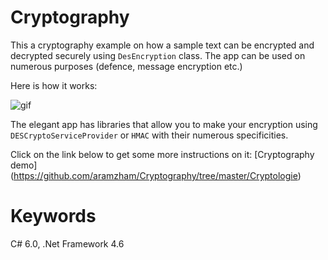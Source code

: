 # Cryptography

This a cryptography example on how a sample text can be encrypted and decrypted securely using `DesEncryption` class.
The app can be used on numerous purposes (defence, message encryption etc.)

Here is how it works:

![gif](https://cloud.githubusercontent.com/assets/25085025/22220561/9764ef04-e1c8-11e6-99ca-b165e8e67582.gif)

The elegant app has libraries that allow you to make your encryption using `DESCryptoServiceProvider` or `HMAC` with their numerous specificities.

Click on the link below to get some more instructions on it:
[Cryptography demo] (https://github.com/aramzham/Cryptography/tree/master/Cryptologie)

# Keywords
C# 6.0, .Net Framework 4.6
